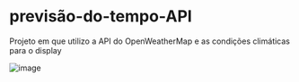 # previsão-do-tempo-API
Projeto em que utilizo a API do OpenWeatherMap e as condições climáticas para o display


![image](https://user-images.githubusercontent.com/94721925/205279669-2aacc4c2-a745-4549-8b70-1ae0de2dcb31.png)
